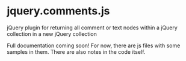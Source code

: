 # jquery.comments.js
jQuery plugin for returning all comment or text nodes within a jQuery collection in a new jQuery collection

Full documentation coming soon! For now, there are js files with some samples in them. There are also notes in the code itself.
